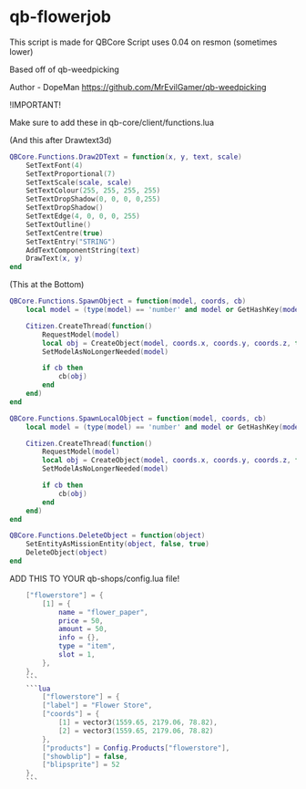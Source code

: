 # qb-flowerjob
This script is made for QBCore
Script uses 0.04 on resmon (sometimes lower)


Based off of qb-weedpicking

Author - DopeMan
https://github.com/MrEvilGamer/qb-weedpicking

!IMPORTANT!

Make sure to add these in qb-core/client/functions.lua


(And this after Drawtext3d) 

```lua
QBCore.Functions.Draw2DText = function(x, y, text, scale)
    SetTextFont(4)
    SetTextProportional(7)
    SetTextScale(scale, scale)
    SetTextColour(255, 255, 255, 255)
    SetTextDropShadow(0, 0, 0, 0,255)
    SetTextDropShadow()
    SetTextEdge(4, 0, 0, 0, 255)
    SetTextOutline()
    SetTextCentre(true)
    SetTextEntry("STRING")
    AddTextComponentString(text)
    DrawText(x, y)
end
```



(This at the Bottom)

```lua
QBCore.Functions.SpawnObject = function(model, coords, cb)
    local model = (type(model) == 'number' and model or GetHashKey(model))

    Citizen.CreateThread(function()
        RequestModel(model)
        local obj = CreateObject(model, coords.x, coords.y, coords.z, true, false, true)
        SetModelAsNoLongerNeeded(model)

        if cb then
            cb(obj)
        end
    end)
end
```
```lua
QBCore.Functions.SpawnLocalObject = function(model, coords, cb)
    local model = (type(model) == 'number' and model or GetHashKey(model))

    Citizen.CreateThread(function()
        RequestModel(model)
        local obj = CreateObject(model, coords.x, coords.y, coords.z, false, false, true)
        SetModelAsNoLongerNeeded(model)

        if cb then
            cb(obj)
        end
    end)
end
```
```lua
QBCore.Functions.DeleteObject = function(object)
    SetEntityAsMissionEntity(object, false, true)
    DeleteObject(object)
end
```



ADD THIS TO YOUR qb-shops/config.lua file!

```lua
    ["flowerstore"] = {
        [1] = {
            name = "flower_paper",
            price = 50,
            amount = 50,
            info = {},
            type = "item",
            slot = 1,
        },
    },
    ```
    ```lua
        ["flowerstore"] = {
        ["label"] = "Flower Store",
        ["coords"] = {
            [1] = vector3(1559.65, 2179.06, 78.82),
            [2] = vector3(1559.65, 2179.06, 78.82)
        },
        ["products"] = Config.Products["flowerstore"],
        ["showblip"] = false,
        ["blipsprite"] = 52
    },
    ```
    
    
